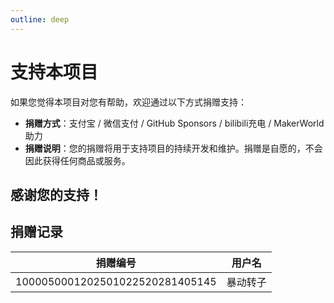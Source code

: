 ```yaml
---
outline: deep
---
```

# 支持本项目

如果您觉得本项目对您有帮助，欢迎通过以下方式捐赠支持：

- **捐赠方式**：支付宝 / 微信支付 / GitHub Sponsors / bilibili充电 / MakerWorld助力
- **捐赠说明**：您的捐赠将用于支持项目的持续开发和维护。捐赠是自愿的，不会因此获得任何商品或服务。

感谢您的支持！
---


## 捐赠记录

捐赠编号|用户名
-|-
1000050001202501022520281405145| 暴动转子